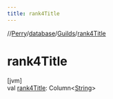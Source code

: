 ```yaml
---
title: rank4Title
---
```

//[Perry](../../../index.html)/[database](../index.html)/[Guilds](index.html)/[rank4Title](rank4-title.html)



# rank4Title



[jvm]\
val [rank4Title](rank4-title.html): Column&lt;[String](https://kotlinlang.org/api/latest/jvm/stdlib/kotlin/-string/index.html)&gt;




